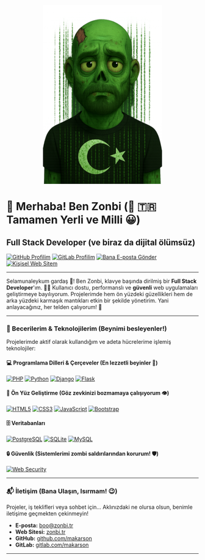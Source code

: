 <p align="center"><img src="https://raw.githubusercontent.com/makarson/makarson/refs/heads/main/zonbi.png" alt="zonbi" width="62%"></p>

# 👋 Merhaba! Ben Zonbi (💯 🇹🇷 Tamamen Yerli ve Milli 😀) 
## Full Stack Developer (ve biraz da dijital ölümsüz)

[![GitHub Profilim](https://img.shields.io/badge/GitHub-100000?style=for-the-badge&logo=github&logoColor=white&cacheSeconds=3600&color=555&logoWidth=20&link=https%3A%2F%2Fgithub.com%2Fmakarson)](https://github.com/makarson)
[![GitLab Profilim](https://img.shields.io/badge/GitLab-330F63?style=for-the-badge&logo=gitlab&logoColor=white&cacheSeconds=3600&color=555&logoWidth=20&link=https%3A%2F%2Fgitlab.com%2Fmakarson)](https://gitlab.com/makarson)
[![Bana E-posta Gönder](https://img.shields.io/badge/Email-D14836?style=for-the-badge&logo=gmail&logoColor=white&cacheSeconds=3600&color=555&logoWidth=20&link=mailto%3Aboo%40zonbi.tr)](mailto:boo@zonbi.tr)
[![Kişisel Web Sitem](https://img.shields.io/badge/Web%20Sitem-4285F4?style=for-the-badge&logo=google-chrome&logoColor=white&cacheSeconds=3600&color=555&logoWidth=20&link=https%3A%2F%2Fzonbi.tr)](https://zonbi.tr)

---

Selamunaleykum gardaş 📿! Ben Zonbi, klavye başında dirilmiş bir **Full Stack Developer**'ım. 🧟‍♂️  Kullanıcı dostu, performanslı ve **güvenli** web uygulamaları geliştirmeye bayılıyorum. Projelerimde hem ön yüzdeki güzellikleri hem de arka yüzdeki karmaşık mantıkları etkin bir şekilde yönetirim. Yani anlayacağınız, her telden çalıyorum! 🎸

---

### 🚀 Becerilerim & Teknolojilerim (Beynimi besleyenler!)

Projelerimde aktif olarak kullandığım ve adeta hücrelerime işlemiş teknolojiler:

#### 💻 Programlama Dilleri & Çerçeveler (En lezzetli beyinler 🧠)
[![PHP](https://img.shields.io/badge/PHP-777BB4?style=for-the-badge&logo=php&logoColor=white&cacheSeconds=3600&color=555&logoWidth=20&link=https%3A%2F%2Fwww.php.net%2F)](https://www.php.net/)
[![Python](https://img.shields.io/badge/Python-3776AB?style=for-the-badge&logo=python&logoColor=white&cacheSeconds=3600&color=555&logoWidth=20&link=https%3A%2F%2Fwww.python.org%2F)](https://www.python.org/)
[![Django](https://img.shields.io/badge/Django-092E20?style=for-the-badge&logo=django&logoColor=white&cacheSeconds=3600&color=555&logoWidth=20&link=https%3A%2F%2Fwww.djangoproject.com%2F)](https://www.djangoproject.com/)
[![Flask](https://img.shields.io/badge/Flask-000000?style=for-the-badge&logo=flask&logoColor=white&cacheSeconds=3600&color=555&logoWidth=20&link=https%3A%2F%2Fflask.palletsprojects.com%2F)](https://flask.palletsprojects.com/)

#### 🎨 Ön Yüz Geliştirme (Göz zevkinizi bozmamaya çalışıyorum 👁️)
[![HTML5](https://img.shields.io/badge/HTML5-E34F26?style=for-the-badge&logo=html5&logoColor=white&cacheSeconds=3600&color=555&logoWidth=20&link=https%3A%2F%2Fdeveloper.mozilla.org%2Ftr%2Fdocs%2FWeb%2FHTML)](https://developer.mozilla.org/tr/docs/Web/HTML)
[![CSS3](https://img.shields.io/badge/CSS3-1572B6?style=for-the-badge&logo=css3&logoColor=white&cacheSeconds=3600&color=555&logoWidth=20&link=https%3A%2F%2Fdeveloper.mozilla.org%2Ftr%2Fdocs%2FWeb%2FCSS)](https://developer.mozilla.org/tr/docs/Web/CSS)
[![JavaScript](https://img.shields.io/badge/JavaScript-F7DF1E?style=for-the-badge&logo=javascript&logoColor=black&cacheSeconds=3600&color=555&logoWidth=20&link=https%3A%2F%2Fdeveloper.mozilla.org%2Ftr%2Fdocs%2FWeb%2FJavaScript)](https://developer.mozilla.org/tr/docs/Web/JavaScript)
[![Bootstrap](https://img.shields.io/badge/Bootstrap-7952B3?style=for-the-badge&logo=bootstrap&logoColor=white&cacheSeconds=3600&color=555&logoWidth=20&link=https%3A%2F%2Fgetbootstrap.com%2F)](https://getbootstrap.com/)

#### 🗄️ Veritabanları
[![PostgreSQL](https://img.shields.io/badge/PostgreSQL-316192?style=for-the-badge&logo=postgresql&logoColor=white&cacheSeconds=3600&color=555&logoWidth=20&link=https%3A%2F%2Fwww.postgresql.org%2F)](https://www.postgresql.org/)
[![SQLite](https://img.shields.io/badge/SQLite-003B57?style=for-the-badge&logo=sqlite&logoColor=white&cacheSeconds=3600&color=555&logoWidth=20&link=https%3A%2F%2Fwww.sqlite.org%2Findex.html)](https://www.sqlite.org/index.html)
[![MySQL](https://img.shields.io/badge/MySQL-4479A1?style=for-the-badge&logo=mysql&logoColor=white&cacheSeconds=3600&color=555&logoWidth=20&link=https%3A%2F%2Fwww.mysql.com%2F)](https://www.mysql.com/)

#### 🔒 Güvenlik (Sistemlerimi zombi saldırılarından korurum! 🛡️)
[![Web Security](https://img.shields.io/badge/Web%20Security-F89824?style=for-the-badge&logo=owasp&logoColor=white&cacheSeconds=3600&color=555&logoWidth=20&link=https%3A%2F%2Fowasp.org%2F)](https://owasp.org/)

---

### 📬 İletişim (Bana Ulaşın, Isırmam! 😉)

Projeler, iş teklifleri veya sohbet için... Aklınızdaki ne olursa olsun, benimle iletişime geçmekten çekinmeyin!

* **E-posta:** [boo@zonbi.tr](mailto:boo@zonbi.tr)
* **Web Sitesi:** [zonbi.tr](https://zonbi.tr)
* **GitHub:** [github.com/makarson](https://github.com/makarson)
* **GitLab:** [gitlab.com/makarson](https://gitlab.com/makarson)

---
